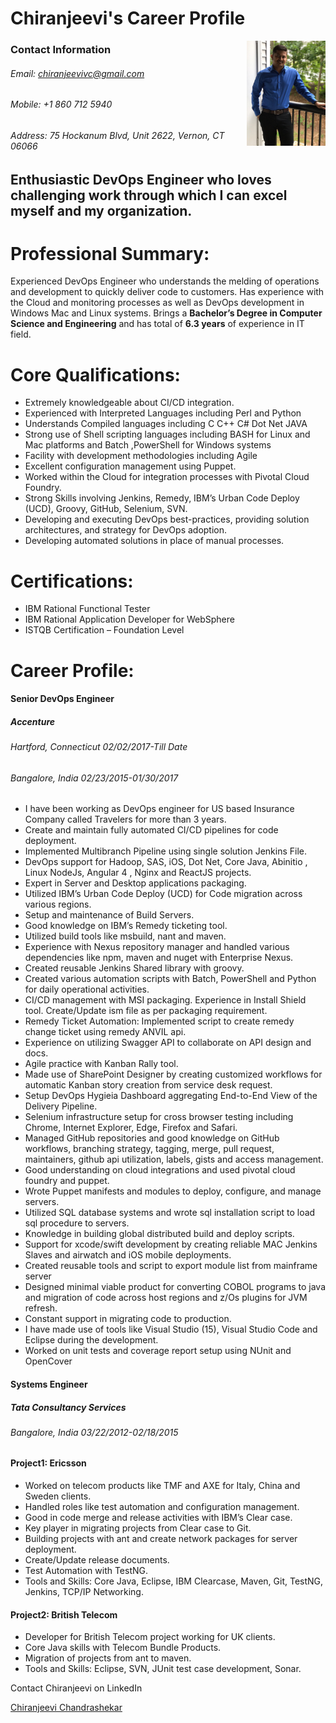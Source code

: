 # Chiranjeevi's Career Profile
<img src="githubprofile.png" align="right" width="25%" height="25%" />

### Contact Information
###### Email:  	chiranjeevivc@gmail.com 
###### Mobile:   +1 860 712 5940
###### Address: 75 Hockanum Blvd, Unit 2622, Vernon, CT 06066      	                                                             			 

## Enthusiastic DevOps Engineer who loves challenging work through which I can excel myself and my organization.

# Professional Summary:
Experienced DevOps Engineer who understands the melding of operations and development to quickly deliver code to customers. Has experience with the Cloud and monitoring processes as well as DevOps development in Windows Mac and Linux systems. Brings a **Bachelor’s Degree in Computer Science and Engineering** and has total of **6.3 years** of experience in IT field.

# Core Qualifications:
- Extremely knowledgeable about CI/CD integration.
- Experienced with Interpreted Languages including Perl and Python
- Understands Compiled languages including C C++ C# Dot Net JAVA
- Strong use of Shell scripting languages including BASH for Linux and Mac platforms and Batch ,PowerShell for Windows systems
- Facility with development methodologies including Agile
- Excellent configuration management using Puppet.
- Worked within the Cloud for integration processes with Pivotal Cloud Foundry.
- Strong Skills involving Jenkins, Remedy, IBM’s Urban Code Deploy (UCD), Groovy, GitHub, Selenium, SVN.
- Developing and executing DevOps best-practices, providing solution architectures, and strategy for DevOps adoption.
- Developing automated solutions in place of manual processes.

# Certifications:
- IBM Rational Functional Tester 
- IBM Rational Application Developer for WebSphere
- ISTQB Certification – Foundation Level 

# Career Profile:
#### Senior DevOps Engineer							          
##### Accenture 
###### Hartford, Connecticut 							                                                                      02/02/2017-Till Date
###### Bangalore, India 				                                                                			          02/23/2015-01/30/2017

- I have been working as DevOps engineer for US based Insurance Company called Travelers for more than 3 years.
- Create and maintain fully automated CI/CD pipelines for code deployment.
- Implemented Multibranch Pipeline using single solution Jenkins File.
- DevOps support for Hadoop, SAS, iOS, Dot Net, Core Java, Abinitio , Linux NodeJs, Angular 4 , Nginx and ReactJS projects.
- Expert in Server and Desktop applications packaging.
- Utilized IBM’s Urban Code Deploy (UCD) for Code migration across various regions.
- Setup and maintenance of Build Servers.
- Good knowledge on IBM’s Remedy ticketing tool.
- Utilized build tools like msbuild, nant and maven.
- Experience with Nexus repository manager and handled various dependencies like npm, maven and nuget with Enterprise Nexus.
- Created reusable Jenkins Shared library with groovy.
- Created various automation scripts with Batch, PowerShell and Python for daily operational activities.
- CI/CD management with MSI packaging. Experience in Install Shield tool. Create/Update ism file as per packaging requirement.
- Remedy Ticket Automation: Implemented script to create remedy change ticket using remedy ANVIL api.
- Experience on utilizing Swagger API to collaborate on API design and docs.
- Agile practice with Kanban Rally tool. 
- Made use of SharePoint Designer by creating customized workflows for automatic Kanban story creation from service desk request.
- Setup DevOps Hygieia Dashboard aggregating End-to-End View of the Delivery Pipeline.
- Selenium infrastructure setup for cross browser testing including Chrome, Internet Explorer, Edge, Firefox and Safari. 
- Managed GitHub repositories and good knowledge on GitHub workflows, branching strategy, tagging, merge, pull request, maintainers, github api utilization, labels, gists and access management.
- Good understanding on cloud integrations and used pivotal cloud foundry and puppet.
- Wrote Puppet manifests and modules to deploy, configure, and manage servers.
- Utilized SQL database systems and wrote sql installation script to load sql procedure to servers.
- Knowledge in building global distributed build and deploy scripts.
- Support for xcode/swift development by creating reliable MAC Jenkins Slaves and airwatch and iOS mobile deployments.
- Created reusable tools and script to export module list from mainframe server 
- Designed minimal viable product for converting COBOL programs to java and migration of code across host regions and z/Os plugins for JVM refresh.
- Constant support in migrating code to production.
- I have made use of tools like Visual Studio (15), Visual Studio Code and Eclipse during the development.
- Worked on unit tests and coverage report setup using NUnit and OpenCover	

#### Systems Engineer							          
##### Tata Consultancy Services 
###### Bangalore, India 							          03/22/2012-02/18/2015

#### Project1: Ericsson  
- Worked on telecom products like TMF and AXE for Italy, China and Sweden clients.
- Handled roles like test automation and configuration management. 
- Good in code merge and release activities with IBM’s Clear case.
- Key player in migrating projects from Clear case to Git.
- Building projects with ant and create network packages for server deployment.
- Create/Update release documents.
- Test Automation with TestNG.
- Tools and Skills: Core Java, Eclipse, IBM Clearcase, Maven, Git, TestNG, Jenkins, TCP/IP Networking.

#### Project2: British Telecom
- Developer for British Telecom project working for UK clients.
- Core Java skills with Telecom Bundle Products.
- Migration of projects from ant to maven.
- Tools and Skills: Eclipse, SVN, JUnit test case development, Sonar.

Contact Chiranjeevi on LinkedIn
<div class="LI-profile-badge"  data-version="v1" data-size="medium" data-locale="en_US" data-type="vertical" data-theme="dark" data-vanity="chiranjeeviacharya"><a class="LI-simple-link" href='https://www.linkedin.com/in/chiranjeeviacharya?trk=profile-badge'>Chiranjeevi Chandrashekar</a></div>
